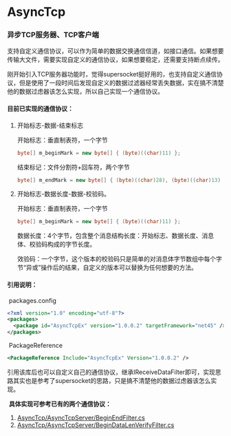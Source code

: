 # AsyncTcp
### 异步TCP服务器、TCP客户端

​	支持自定义通信协议，可以作为简单的数据交换通信信道，如接口通信。如果想要传输大文件，需要实现自定义的通信协议，如果想要稳定，还需要支持断点续传。

​	刚开始引入TCP服务器功能时，觉得supersocket挺好用的，也支持自定义通信协议，但是使用了一段时间后发现自定义的数据过滤器经常丢失数据，实在搞不清楚他的数据过虑器该怎么实现，所以自己实现一个通信协议。



#### 目前已实现的通信协议：

1. 开始标志-数据-结束标志

   开始标志：垂直制表符，一个字节

   ```c#
   byte[] m_beginMark = new byte[] { (byte)((char)11) };
   ```

   结束标记：文件分割符+回车符，两个字节

   ```c#
   byte[] m_endMark = new byte[] { (byte)((char)28), (byte)((char)13) };
   ```

   

2. 开始标志-数据长度-数据-校验码。

   开始标志：垂直制表符，一个字节

   ```c#
   byte[] m_beginMark = new byte[] { (byte)((char)11) };
   ```

   数据长度：4个字节，包含整个消息结构长度：开始标志、数据长度、消息体、校验码构成的字节长度。

   效验码：一个字节，这个版本的校验码只是简单的对消息体字节数组中每个字节“异或”操作后的结果，自定义的版本可以替换为任何想要的方法。

   

#### 引用说明：

​	packages.config

```xml
<?xml version="1.0" encoding="utf-8"?>
<packages>
  <package id="AsyncTcpEx" version="1.0.0.2" targetFramework="net45" />
</packages>
```

​	PackageReference

```xml
<PackageReference Include="AsyncTcpEx" Version="1.0.0.2" />
```

​	引用该库后也可以自定义自己的通信协议，继承IReceiveDataFilter即可，实现思路其实也是参考了supersocket的思路，只是搞不清楚他的数据过虑器该怎么实现。

​	**具体实现可参考已有的两个通信协议：**

1. [AsyncTcp/AsyncTcpServer/BeginEndFilter.cs](https://github.com/huangjunjiegdmc/AsyncTcp/blob/master/AsyncTcp/BeginEndFilter.cs)
2. [AsyncTcp/AsyncTcpServer/BeginDataLenVerifyFilter.cs](https://github.com/huangjunjiegdmc/AsyncTcp/blob/master/AsyncTcp/BeginDataLenVerifyFilter.cs)